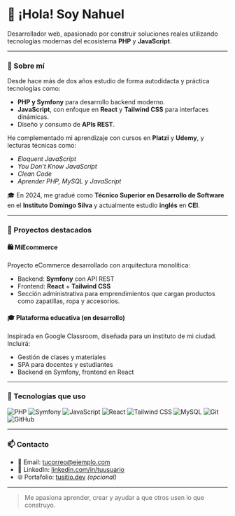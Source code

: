 # 👋 ¡Hola! Soy Nahuel

Desarrollador web, apasionado por construir soluciones reales utilizando tecnologías modernas del ecosistema **PHP** y **JavaScript**.

---

### 🧠 Sobre mí

Desde hace más de dos años estudio de forma autodidacta y práctica tecnologías como:

- **PHP y Symfony** para desarrollo backend moderno.
- **JavaScript**, con enfoque en **React** y **Tailwind CSS** para interfaces dinámicas.
- Diseño y consumo de **APIs REST**.

He complementado mi aprendizaje con cursos en **Platzi** y **Udemy**, y lecturas técnicas como:

- *Eloquent JavaScript*
- *You Don’t Know JavaScript*
- *Clean Code*
- *Aprender PHP, MySQL y JavaScript*

🎓 En 2024, me gradué como **Técnico Superior en Desarrollo de Software** en el **Instituto Domingo Silva** y actualmente estudio **inglés** en **CEI**.

---

### 🚀 Proyectos destacados

#### 🛍️ MiEcommerce

Proyecto eCommerce desarrollado con arquitectura monolítica:  
- Backend: **Symfony** con API REST  
- Frontend: **React** + **Tailwind CSS**  
- Sección administrativa para emprendimientos que cargan productos como zapatillas, ropa y accesorios.

#### 🎓 Plataforma educativa (en desarrollo)

Inspirada en Google Classroom, diseñada para un instituto de mi ciudad. Incluirá:
- Gestión de clases y materiales
- SPA para docentes y estudiantes
- Backend en Symfony, frontend en React

---

### 🧰 Tecnologías que uso

![PHP](https://img.shields.io/badge/PHP-777BB4?style=flat&logo=php&logoColor=white)
![Symfony](https://img.shields.io/badge/Symfony-000000?style=flat&logo=symfony&logoColor=white)
![JavaScript](https://img.shields.io/badge/JavaScript-F7DF1E?style=flat&logo=javascript&logoColor=black)
![React](https://img.shields.io/badge/React-20232a?style=flat&logo=react&logoColor=61dafb)
![Tailwind CSS](https://img.shields.io/badge/TailwindCSS-38bdf8?style=flat&logo=tailwind-css&logoColor=white)
![MySQL](https://img.shields.io/badge/MySQL-00758F?style=flat&logo=mysql&logoColor=white)
![Git](https://img.shields.io/badge/Git-F05032?style=flat&logo=git&logoColor=white)
![GitHub](https://img.shields.io/badge/GitHub-181717?style=flat&logo=github&logoColor=white)

---

### 📫 Contacto

- 📧 Email: [tucorreo@ejemplo.com](mailto:tucorreo@ejemplo.com)
- 💼 LinkedIn: [linkedin.com/in/tuusuario](https://linkedin.com/in/tuusuario)
- 🌐 Portafolio: [tusitio.dev](https://tusitio.dev) *(opcional)*

---

> Me apasiona aprender, crear y ayudar a que otros usen lo que construyo.
